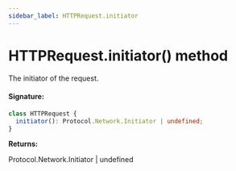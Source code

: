 ```yaml
---
sidebar_label: HTTPRequest.initiator
---
```


# HTTPRequest.initiator() method

The initiator of the request.

#### Signature:

```typescript
class HTTPRequest {
  initiator(): Protocol.Network.Initiator | undefined;
}
```

**Returns:**

Protocol.Network.Initiator \| undefined
